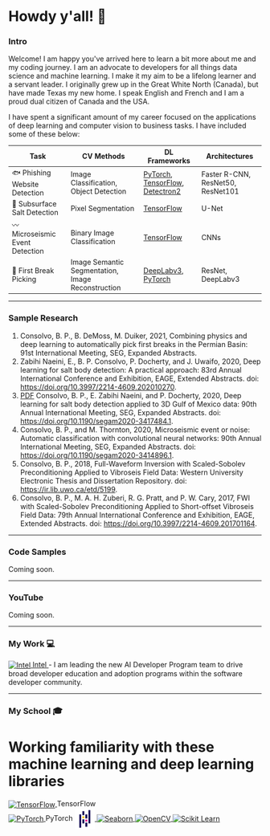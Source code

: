 # Howdy y'all! 🤠
### Intro

Welcome! I am happy you've arrived here to learn a bit more about me and my coding journey. I am an advocate to developers for all things data science and machine learning. I make it my aim to be a lifelong learner and a servant leader. I originally grew up in the Great White North (Canada), but have made Texas my new home. I speak English and French and I am a proud dual citizen of Canada and the USA.


I have spent a significant amount of my career focused on the applications of deep learning and computer vision to business tasks. I have included some of these below:

| Task      | CV Methods | DL Frameworks | Architectures
| ----------- | ----------- | ----------- | ----------- |
| 🐟 Phishing Website Detection      | Image Classification, Object Detection | [PyTorch](https://pytorch.org/), [TensorFlow](https://www.tensorflow.org), [Detectron2](https://github.com/facebookresearch/detectron2) | Faster R-CNN, ResNet50, ResNet101 |
| 🧂 Subsurface Salt Detection   | Pixel Segmentation | [TensorFlow](https://www.tensorflow.org) | U-Net |
| 〰️ Microseismic Event Detection   | Binary Image Classification | [TensorFlow](https://www.tensorflow.org) | CNNs |
| 🌄 First Break Picking   | Image Semantic Segmentation, Image Reconstruction | [DeepLabv3](https://github.com/VainF/DeepLabV3Plus-Pytorch), [PyTorch](https://pytorch.org/) | ResNet, DeepLabv3 |

*******
### Sample Research



1. Consolvo, B. P., B. DeMoss, M. Duiker, 2021, Combining physics and deep learning to automatically pick first breaks in the Permian Basin: 91st International Meeting, SEG, Expanded Abstracts.
2. Zabihi Naeini, E., B. P. Consolvo, P. Docherty, and J. Uwaifo, 2020, Deep learning for salt body detection: A practical approach: 83rd Annual International Conference and Exhibition, EAGE, Extended Abstracts. doi: https://doi.org/10.3997/2214-4609.202010270. 
3. [PDF](https://github.com/bconsolvo/bconsolvo/files/8657249/Consolvo2020_SaltML.pdf) Consolvo, B. P., E. Zabihi Naeini, and P. Docherty, 2020, Deep learning for salt body detection applied to 3D Gulf of Mexico data: 90th Annual International Meeting, SEG, Expanded Abstracts. doi: https://doi.org/10.1190/segam2020-3417484.1.
4. Consolvo, B. P., and M. Thornton, 2020, Microseismic event or noise: Automatic classification with convolutional neural networks: 90th Annual International Meeting, SEG, Expanded Abstracts. doi: https://doi.org/10.1190/segam2020-3414896.1.
5. Consolvo, B. P., 2018, Full-Waveform Inversion with Scaled-Sobolev Preconditioning Applied to Vibroseis Field Data: Western University Electronic Thesis and Dissertation Repository. doi: https://ir.lib.uwo.ca/etd/5199. 
6. Consolvo, B. P., M. A. H. Zuberi, R. G. Pratt, and P. W. Cary, 2017, FWI with Scaled-Sobolev Preconditioning Applied to Short-offset Vibroseis Field Data: 79th Annual International Conference and Exhibition, EAGE, Extended Abstracts. doi: https://doi.org/10.3997/2214-4609.201701164. 



*******
### Code Samples

Coming soon.
*******
### YouTube

Coming soon.
*******

### My Work 💻
<a href="https://www.intel.com/" target="blank">
<img align="center" src="https://user-images.githubusercontent.com/15691316/167534242-f101eebe-03f8-4f0b-897b-f9ccf407cf8b.png" alt="Intel" height="30" width="30" />
Intel </a> - I am leading the new AI Developer Program team to drive broad developer education and adoption programs within the software developer community. <br/> 



*******

### My School 🎓

# Working familiarity with these machine learning and deep learning libraries

<a href="https://www.tensorflow.org" target="blank">
<img align="center" src="https://www.vectorlogo.zone/logos/tensorflow/tensorflow-icon.svg" alt="TensorFlow" height="40" width="40" />
</a>
TensorFlow <br/>

<a href="https://pytorch.org/" target="blank">
<img align="center" src="https://www.vectorlogo.zone/logos/pytorch/pytorch-icon.svg" alt="PyTorch" height="40" width="40" />
</a>
PyTorch

<a href="https://pandas.pydata.org/" target="blank">
<img align="center" src="https://raw.githubusercontent.com/devicons/devicon/2ae2a900d2f041da66e950e4d48052658d850630/icons/pandas/pandas-original.svg" alt="Pandas" height="40" width="40" />
</a>
<a href="https://seaborn.pydata.org/" target="blank">
<img align="center" src="https://seaborn.pydata.org/_images/logo-mark-lightbg.svg" alt="Seaborn" height="40" width="40" />
</a>
<a href="https://opencv.org/" target="blank">
<img align="center" src="https://www.vectorlogo.zone/logos/opencv/opencv-icon.svg" alt="OpenCV" height="40" width="40" />
</a>
<a href="https://scikit-learn.org/" target="blank">
<img align="center" src="https://upload.wikimedia.org/wikipedia/commons/0/05/Scikit_learn_logo_small.svg" alt="Scikit Learn" height="40" width="40" />
</a>


<!--
**bconsolvo/bconsolvo** is a ✨ _special_ ✨ repository because its `README.md` (this file) appears on your GitHub profile.

Here are some ideas to get you started:

- 🔭 I’m currently working on ...
- 🌱 I’m currently learning ...
- 👯 I’m looking to collaborate on ...
- 🤔 I’m looking for help with ...
- 💬 Ask me about ...
- 📫 How to reach me: ...

- ⚡ Fun fact: ...
-->
